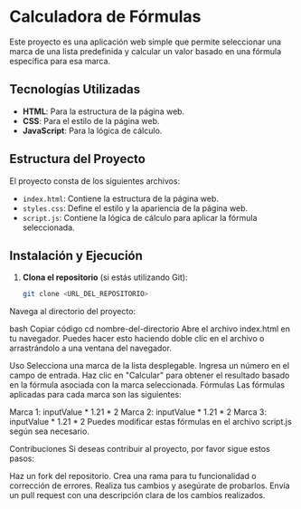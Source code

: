 # Calculadora de Fórmulas

Este proyecto es una aplicación web simple que permite seleccionar una marca de una lista predefinida y calcular un valor basado en una fórmula específica para esa marca. 

## Tecnologías Utilizadas

- **HTML**: Para la estructura de la página web.
- **CSS**: Para el estilo de la página web.
- **JavaScript**: Para la lógica de cálculo.

## Estructura del Proyecto

El proyecto consta de los siguientes archivos:

- `index.html`: Contiene la estructura de la página web.
- `styles.css`: Define el estilo y la apariencia de la página web.
- `script.js`: Contiene la lógica de cálculo para aplicar la fórmula seleccionada.

## Instalación y Ejecución

1. **Clona el repositorio** (si estás utilizando Git):
   ```bash
   git clone <URL_DEL_REPOSITORIO>
Navega al directorio del proyecto:

bash
Copiar código
cd nombre-del-directorio
Abre el archivo index.html en tu navegador. Puedes hacer esto haciendo doble clic en el archivo o arrastrándolo a una ventana del navegador.

Uso
Selecciona una marca de la lista desplegable.
Ingresa un número en el campo de entrada.
Haz clic en "Calcular" para obtener el resultado basado en la fórmula asociada con la marca seleccionada.
Fórmulas
Las fórmulas aplicadas para cada marca son las siguientes:

Marca 1: inputValue * 1.21 * 2
Marca 2: inputValue * 1.21 * 2
Marca 3: inputValue * 1.21 * 2
Puedes modificar estas fórmulas en el archivo script.js según sea necesario.

Contribuciones
Si deseas contribuir al proyecto, por favor sigue estos pasos:

Haz un fork del repositorio.
Crea una rama para tu funcionalidad o corrección de errores.
Realiza tus cambios y asegúrate de probarlos.
Envía un pull request con una descripción clara de los cambios realizados.
